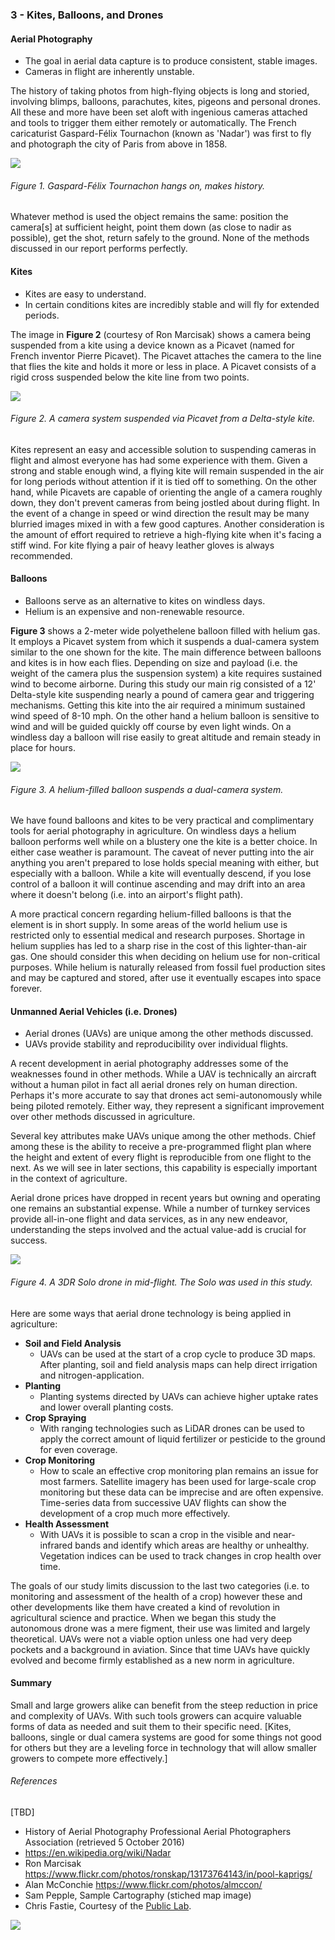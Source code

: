 ### 3 - Kites, Balloons, and Drones

#### Aerial Photography
* The goal in aerial data capture is to produce consistent, stable images.
* Cameras in flight are inherently unstable.

The history of taking photos from high-flying objects is long and storied, involving blimps, balloons, 
parachutes, kites, pigeons and personal drones. All these and more have been set aloft with ingenious cameras 
attached and tools to trigger them either remotely or automatically. The French caricaturist Gaspard-Félix Tournachon (known as 'Nadar') 
was first to fly and photograph the city of Paris from above in 1858.

![](img/nadar.png)
###### Figure 1. Gaspard-Félix Tournachon hangs on, makes history. 

Whatever method is used the object remains the same: position the camera[s] at sufficient height, point 
them down (as close to nadir as possible), get the shot, return safely to the ground. None of the 
methods discussed in our report performs perfectly. 

#### Kites
* Kites are easy to understand.
* In certain conditions kites are incredibly stable and will fly for extended periods.

The image in __Figure 2__ (courtesy of Ron Marcisak) shows a camera being suspended from a kite using a device 
known as a Picavet (named for French inventor Pierre Picavet). The Picavet attaches the camera to the line that flies 
the kite and holds it more or less in place. A Picavet consists of a rigid cross suspended below the kite line from 
two points.

![](img/kite.png)
###### Figure 2. A camera system suspended via Picavet from a Delta-style kite. 

Kites represent an easy and accessible solution to suspending cameras in flight and almost everyone has had some experience 
with them.  Given a strong and stable enough wind, a flying kite will remain suspended in the air for long periods without
attention if it is tied off to something. On the other hand, while Picavets are capable of orienting the angle 
of a camera roughly down, they don't prevent cameras from being jostled about during flight. In the event of a 
change in speed or wind direction the result may be many blurried images mixed in with a few good captures. Another 
consideration is the amount of effort required to retrieve a high-flying kite when it's facing a stiff wind. For kite flying
a pair of heavy leather gloves is always recommended. 


#### Balloons

* Balloons serve as an alternative to kites on windless days.
* Helium is an expensive and non-renewable resource. 

__Figure 3__ shows a 2-meter wide polyethelene balloon filled with helium gas. It employs a Picavet system from which it 
suspends a dual-camera system similar to the one shown for the kite. The main difference between balloons and kites is 
in how each flies. Depending on size and payload (i.e. the weight of the camera plus the suspension system) a kite requires 
sustained wind to become airborne. During this study our main rig consisted of a 12' Delta-style kite suspending nearly a 
pound of camera gear and triggering mechanisms. Getting this kite into the air required a minimum sustained wind speed of 8-10 mph. 
On the other hand a helium balloon is sensitive to wind and will be guided quickly off course by even light winds. On a 
windless day a balloon will rise easily to great altitude and remain steady in place for hours.    
 
![](img/balloons.png)
###### Figure 3. A helium-filled balloon suspends a dual-camera system. 

We have found balloons and kites to be very practical and complimentary tools for aerial photography in agriculture. On windless days
a helium balloon performs well while on a blustery one the kite is a better choice. In either case weather is paramount.
The caveat of never putting into the air anything you aren't prepared to lose holds special meaning with either, but especially 
with a balloon. While a kite will eventually descend, if you lose control of a balloon it will continue ascending and may 
drift into an area where it doesn't belong (i.e. into an airport's flight path). 

A more practical concern regarding helium-filled balloons is that the element is in short supply. In some areas of the 
world helium use is restricted only to essential medical and research purposes. Shortage in helium supplies has led 
to a sharp rise in the cost of this lighter-than-air gas. One should consider this when deciding on helium 
use for non-critical purposes. While helium is naturally released from fossil fuel production sites and may be captured 
and stored, after use it eventually escapes into space forever. 


#### Unmanned Aerial Vehicles (i.e. Drones)

* Aerial drones (UAVs) are unique among the other methods discussed.
* UAVs provide stability and reproducibility over individual flights.

A recent development in aerial photography addresses some of the weaknesses found in other methods. While a UAV is 
technically an aircraft without a human pilot in fact all aerial drones rely on human direction. Perhaps 
it's more accurate to say that drones act semi-autonomously while being piloted remotely. Either way, they represent a 
significant improvement over other methods discussed in agriculture.

Several key attributes make UAVs unique among the other methods. Chief among these is the ability to receive a pre-programmed 
flight plan where the height and extent of every flight is reproducible from one flight to the next. As we will see in 
later sections, this capability is especially important in the context of agriculture. 

Aerial drone prices have dropped in recent years but owning and operating one remains an substantial 
expense. While a number of turnkey services provide all-in-one flight and data services, as in any new endeavor, 
understanding the steps involved and the actual value-add is crucial for success.  


![](img/drone.png)
###### Figure 4. A 3DR Solo drone in mid-flight. The Solo was used in this study. 

Here are some ways that aerial drone technology is being applied in agriculture:

* __Soil and Field Analysis__ 
    * UAVs can be used at the start of a crop cycle to produce 3D maps. After planting, 
    soil and field analysis maps can help direct irrigation and nitrogen-application.
*  __Planting__ 
    * Planting systems directed by UAVs can achieve higher uptake rates and lower overall planting costs.
* __Crop Spraying__ 
    * With ranging technologies such as LiDAR drones can be used to apply the correct amount of liquid fertilizer 
    or pesticide to the ground for even coverage. 
* __Crop Monitoring__ 
    * How to scale an effective crop monitoring plan remains an issue for most farmers. 
    Satellite imagery has been used for large-scale crop monitoring but these data can be imprecise and
    are often expensive. Time-series data from successive UAV flights can show the development of a crop much more effectively. 
* __Health Assessment__ 
    * With UAVs it is possible to scan a crop in the visible and near-infrared bands
    and identify which areas are healthy or unhealthy. Vegetation indices can be used to track changes 
    in crop health over time. 
    
The goals of our study limits discussion to the last two categories (i.e. to monitoring and assessment of the health of a crop) 
however these and other developments like them have created a kind of revolution in agricultural science and practice. 
When we began this study the autonomous drone was a mere figment, their use was limited and largely theoretical. UAVs were 
not a viable option unless one had very deep pockets and a background in aviation. Since that time UAVs have quickly evolved 
and become firmly established as a new norm in agriculture.

#### Summary
Small and large growers alike can benefit from the steep reduction in price and complexity of UAVs. With such 
tools growers can acquire valuable forms of data as needed and suit them to their specific need. [Kites, balloons, 
single or dual camera systems are good for some things not good for others but they are a leveling force in technology
that will allow smaller growers to compete more effectively.]

###### References

[TBD]

* History of Aerial Photography Professional Aerial Photographers Association (retrieved 5 October 2016)
* https://en.wikipedia.org/wiki/Nadar
* Ron Marcisak https://www.flickr.com/photos/ronskap/13173764143/in/pool-kaprigs/
* Alan McConchie https://www.flickr.com/photos/almccon/
* Sam Pepple, Sample Cartography (stiched map image)
* Chris Fastie, Courtesy of the [Public Lab](https://publiclab.org/).

![](img/farmera.png) 
